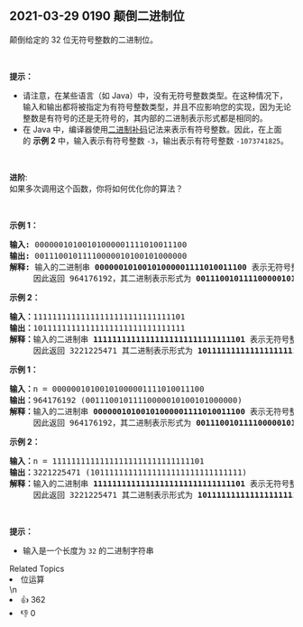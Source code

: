 ## 2021-03-29 0190 颠倒二进制位

<p>颠倒给定的 32 位无符号整数的二进制位。</p>

<p> </p>

<p><strong>提示：</strong></p>

<ul>
	<li>请注意，在某些语言（如 Java）中，没有无符号整数类型。在这种情况下，输入和输出都将被指定为有符号整数类型，并且不应影响您的实现，因为无论整数是有符号的还是无符号的，其内部的二进制表示形式都是相同的。</li>
	<li>在 Java 中，编译器使用<a href="https://baike.baidu.com/item/二进制补码/5295284" target="_blank">二进制补码</a>记法来表示有符号整数。因此，在上面的 <strong>示例 2</strong> 中，输入表示有符号整数 <code>-3</code>，输出表示有符号整数 <code>-1073741825</code>。</li>
</ul>

<p> </p>

<p><strong>进阶</strong>:<br />
如果多次调用这个函数，你将如何优化你的算法？</p>

<p> </p>

<p><strong>示例 1：</strong></p>

<pre>
<strong>输入:</strong> 00000010100101000001111010011100
<strong>输出:</strong> 00111001011110000010100101000000
<strong>解释: </strong>输入的二进制串 <strong>00000010100101000001111010011100 </strong>表示无符号整数<strong> 43261596</strong><strong>，
</strong>     因此返回 964176192，其二进制表示形式为 <strong>00111001011110000010100101000000</strong>。</pre>

<p><strong>示例 2：</strong></p>

<pre>
<strong>输入：</strong>11111111111111111111111111111101
<strong>输出：</strong>10111111111111111111111111111111
<strong>解释：</strong>输入的二进制串 <strong>11111111111111111111111111111101</strong> 表示无符号整数 4294967293，
     因此返回 3221225471 其二进制表示形式为 <strong>10111111111111111111111111111111 。</strong></pre>

<p><strong>示例 1：</strong></p>

<pre>
<strong>输入：</strong>n = 00000010100101000001111010011100
<strong>输出：</strong>964176192 (00111001011110000010100101000000)
<strong>解释：</strong>输入的二进制串 <strong>00000010100101000001111010011100 </strong>表示无符号整数<strong> 43261596</strong><strong>，
    </strong> 因此返回 964176192，其二进制表示形式为 <strong>00111001011110000010100101000000</strong>。</pre>

<p><strong>示例 2：</strong></p>

<pre>
<strong>输入：</strong>n = 11111111111111111111111111111101
<strong>输出：</strong>3221225471 (10111111111111111111111111111111)
<strong>解释：</strong>输入的二进制串 <strong>11111111111111111111111111111101</strong> 表示无符号整数 4294967293，
     因此返回 3221225471 其二进制表示形式为 <strong>10111111111111111111111111111111 。</strong></pre>

<p> </p>

<p><strong>提示：</strong></p>

<ul>
	<li>输入是一个长度为 <code>32</code> 的二进制字符串</li>
</ul>
<div><div>Related Topics</div><div><li>位运算</li></div></div>\n<div><li>👍 362</li><li>👎 0</li></div>